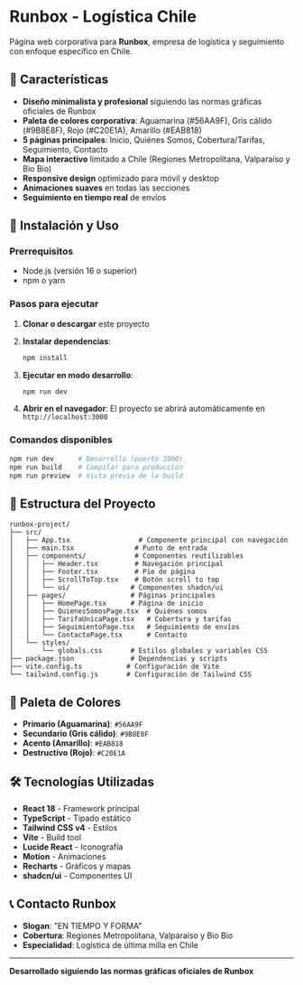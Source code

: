 # Runbox - Logística Chile

Página web corporativa para **Runbox**, empresa de logística y seguimiento con enfoque específico en Chile.

## 🌟 Características

- **Diseño minimalista y profesional** siguiendo las normas gráficas oficiales de Runbox
- **Paleta de colores corporativa**: Aguamarina (#56AA9F), Gris cálido (#9B8E8F), Rojo (#C20E1A), Amarillo (#EAB818)
- **5 páginas principales**: Inicio, Quiénes Somos, Cobertura/Tarifas, Seguimiento, Contacto
- **Mapa interactivo** limitado a Chile (Regiones Metropolitana, Valparaíso y Bio Bio)
- **Responsive design** optimizado para móvil y desktop
- **Animaciones suaves** en todas las secciones
- **Seguimiento en tiempo real** de envíos

## 🚀 Instalación y Uso

### Prerrequisitos
- Node.js (versión 16 o superior)
- npm o yarn

### Pasos para ejecutar

1. **Clonar o descargar** este proyecto
2. **Instalar dependencias**:
   ```bash
   npm install
   ```

3. **Ejecutar en modo desarrollo**:
   ```bash
   npm run dev
   ```

4. **Abrir en el navegador**: 
   El proyecto se abrirá automáticamente en `http://localhost:3000`

### Comandos disponibles

```bash
npm run dev      # Desarrollo (puerto 3000)
npm run build    # Compilar para producción
npm run preview  # Vista previa de la build
```

## 📁 Estructura del Proyecto

```
runbox-project/
├── src/
│   ├── App.tsx                 # Componente principal con navegación
│   ├── main.tsx               # Punto de entrada
│   ├── components/            # Componentes reutilizables
│   │   ├── Header.tsx         # Navegación principal
│   │   ├── Footer.tsx         # Pie de página
│   │   ├── ScrollToTop.tsx    # Botón scroll to top
│   │   └── ui/               # Componentes shadcn/ui
│   ├── pages/                # Páginas principales
│   │   ├── HomePage.tsx      # Página de inicio
│   │   ├── QuienesSomosPage.tsx  # Quiénes somos
│   │   ├── TarifaUnicaPage.tsx   # Cobertura y tarifas
│   │   ├── SeguimientoPage.tsx   # Seguimiento de envíos
│   │   └── ContactoPage.tsx      # Contacto
│   └── styles/
│       └── globals.css       # Estilos globales y variables CSS
├── package.json              # Dependencias y scripts
├── vite.config.ts           # Configuración de Vite
└── tailwind.config.js       # Configuración de Tailwind CSS
```

## 🎨 Paleta de Colores

- **Primario (Aguamarina)**: `#56AA9F`
- **Secundario (Gris cálido)**: `#9B8E8F`
- **Acento (Amarillo)**: `#EAB818`
- **Destructivo (Rojo)**: `#C20E1A`

## 🛠️ Tecnologías Utilizadas

- **React 18** - Framework principal
- **TypeScript** - Tipado estático
- **Tailwind CSS v4** - Estilos
- **Vite** - Build tool
- **Lucide React** - Iconografía
- **Motion** - Animaciones
- **Recharts** - Gráficos y mapas
- **shadcn/ui** - Componentes UI

## 📞 Contacto Runbox

- **Slogan**: "EN TIEMPO Y FORMA"
- **Cobertura**: Regiones Metropolitana, Valparaíso y Bio Bio
- **Especialidad**: Logística de última milla en Chile

---

**Desarrollado siguiendo las normas gráficas oficiales de Runbox**